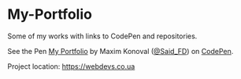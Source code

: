 # My-Portfolio
Some of my works with links to CodePen and repositories.
<p data-height="265" data-theme-id="0" data-slug-hash="BLGwmB" data-default-tab="html,result" data-user="Said_FD" data-embed-version="2" data-pen-title="My Portfolio" class="codepen">See the Pen <a href="http://codepen.io/Said_FD/pen/BLGwmB/">My Portfolio</a> by Maxim Konoval (<a href="http://codepen.io/Said_FD">@Said_FD</a>) on <a href="http://codepen.io">CodePen</a>.</p>

Project location: https://webdevs.co.ua
